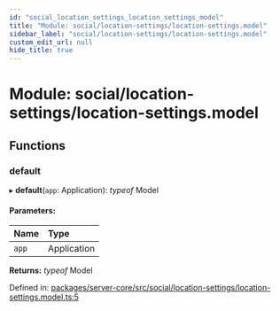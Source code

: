 ```yaml
---
id: "social_location_settings_location_settings_model"
title: "Module: social/location-settings/location-settings.model"
sidebar_label: "social/location-settings/location-settings.model"
custom_edit_url: null
hide_title: true
---
```


# Module: social/location-settings/location-settings.model

## Functions

### default

▸ **default**(`app`: Application): *typeof* Model

#### Parameters:

| Name | Type |
| :------ | :------ |
| `app` | Application |

**Returns:** *typeof* Model

Defined in: [packages/server-core/src/social/location-settings/location-settings.model.ts:5](https://github.com/xr3ngine/xr3ngine/blob/2d83606b6/packages/server-core/src/social/location-settings/location-settings.model.ts#L5)

